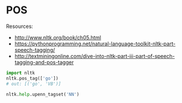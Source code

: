 # POS

Resources: 

- http://www.nltk.org/book/ch05.html
- https://pythonprogramming.net/natural-language-toolkit-nltk-part-speech-tagging/
- http://textminingonline.com/dive-into-nltk-part-iii-part-of-speech-tagging-and-pos-tagger

```py
import nltk
nltk.pos_tag(['go'])
# out: [('go', 'VB')]

nltk.help.upenn_tagset('NN')
```